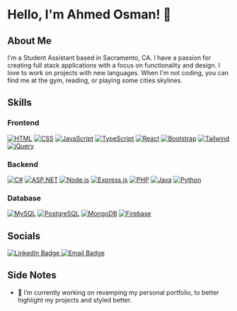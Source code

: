 # Hello, I'm Ahmed Osman! 👋

## About Me

I'm a Student Assistant based in Sacramento, CA. I have a passion for creating full stack applications with a focus on functionality and design. I love to work on projects with new languages. When I'm not coding, you can find me at the gym, reading, or playing some cities skylines.

## Skills

### Frontend
[![HTML](https://skillicons.dev/icons?i=html)](https://skillicons.dev)
[![CSS](https://skillicons.dev/icons?i=css)](https://skillicons.dev)
[![JavaScript](https://skillicons.dev/icons?i=js)](https://skillicons.dev)
[![TypeScript](https://skillicons.dev/icons?i=ts)](https://skillicons.dev)
[![React](https://skillicons.dev/icons?i=react)](https://skillicons.dev)
[![Bootstrap](https://skillicons.dev/icons?i=bootstrap)](https://skillicons.dev)
[![Tailwind](https://skillicons.dev/icons?i=tailwind)](https://skillicons.dev)
[![jQuery](https://skillicons.dev/icons?i=jquery)](https://skillicons.dev)

### Backend
[![C#](https://skillicons.dev/icons?i=cs)](https://skillicons.dev)
[![ASP.NET](https://skillicons.dev/icons?i=dotnet)](https://skillicons.dev)
[![Node.js](https://skillicons.dev/icons?i=nodejs)](https://skillicons.dev)
[![Express.js](https://skillicons.dev/icons?i=express)](https://skillicons.dev)
[![PHP](https://skillicons.dev/icons?i=php)](https://skillicons.dev)
[![Java](https://skillicons.dev/icons?i=java)](https://skillicons.dev)
[![Python](https://skillicons.dev/icons?i=python)](https://skillicons.dev)

### Database
[![MySQL](https://skillicons.dev/icons?i=mysql)](https://skillicons.dev)
[![PostgreSQL](https://skillicons.dev/icons?i=postgresql)](https://skillicons.dev)
[![MongoDB](https://skillicons.dev/icons?i=mongodb)](https://skillicons.dev)
[![Firebase](https://skillicons.dev/icons?i=firebase)](https://skillicons.dev)

## Socials
<div id="badges">
  <a href="https://www.linkedin.com/in/ahmedaosman00/">
    <img src="https://img.shields.io/badge/LinkedIn-blue?style=for-the-badge&logo=linkedin&logoColor=white" alt="LinkedIn Badge"/>
  </a>
  <a href="mailto:ahmedaosman00@gmail.com">
    <img src="https://img.shields.io/badge/Email-red?style=for-the-badge&logo=gmail&logoColor=white" alt="Email Badge"/>
  </a>
</div>

## Side Notes
- 🔭 I’m currently working on revamping my personal portfolio, to better highlight my projects and styled better.

<!--
**ahmedosmandev/ahmedosmandev** is a ✨ _special_ ✨ repository because its `README.md` (this file) appears on your GitHub profile.


Here are some ideas to get you started:

- 🔭 I’m currently working on ...
- 🌱 I’m currently learning ...
- 👯 I’m looking to collaborate on ...
- 🤔 I’m looking for help with ...
- 💬 Ask me about ...
- 📫 How to reach me: ...
- 😄 Pronouns: ...
- ⚡ Fun fact: ...
-->
